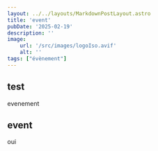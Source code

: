```yaml
---
layout: ../../layouts/MarkdownPostLayout.astro
title: 'event'
pubDate: '2025-02-19'
description: ''
image:
    url: '/src/images/logoIso.avif'
    alt: ''
tags: ["évènement"]
---
```


## test

evenement

## event

oui